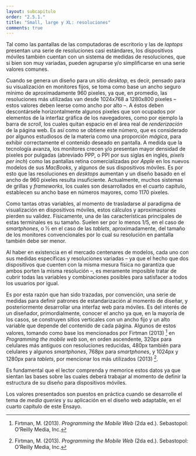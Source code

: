 ```yaml
---
layout: subcapitulo
order: "2.5.1."
title: "Small, large y XL: resoluciones"
comments: true
---
```


Tal como las pantallas de las computadoras de escritorio y las de _laptops_ presentan una serie de resoluciones casi estándares, los dispositivos móviles también cuentan con un sistema de medidas de resoluciones, que si bien son muy variadas, pueden agruparse y/o simplificarse en una serie valores comunes.

Cuando se genera un diseño para un sitio _desktop_, es decir, pensado para su visualización en monitores fijos, se toma como base un ancho seguro mínimo de aproximadamente 960 pixeles, ya que, en promedio, las resoluciones más utilizadas van desde 1024x768 a 1280x800 pixeles – estos valores deben leerse como ancho por alto –. A éstos deben descontársele horizontalmente algunos pixeles que son ocupados por elementos de la interfaz gráfica de los navegadores, como por ejemplo la barra de _scroll_, los cuales quitan espacio en el área real de _renderización_ de la página web. Es así como se obtiene este número, que es considerado por algunos estudiosos de la materia como una proporción _mágica_, para exhibir correctamente el contenido deseado en pantalla. A medida que la tecnología avanza, los monitores crecen y/o presentan mayor densidad de pixeles por pulgadas (abreviado PPP, o PPI por sus siglas en inglés, _pixels per inch_) como las pantallas retina comercializadas por _Apple_ en los nuevos modelos de sus _MacBooks_, y algunos de sus dispositivos móviles. Es por esto que las resoluciones en _desktops_ aumentan y un diseño basado en el ancho de 960 pixeles resulta insuficiente. Actualmente, muchos sistemas de grillas y _frameworks_, los cuales son desarrollados en el cuarto capítulo, establecen su ancho base en números mayores, como 1170 pixeles.

Como tantas otras variables, al momento de trasladarse al paradigma de visualización en dispositivos móviles, estos cálculos y aproximaciones pierden su validez. Físicamente, una de las características principales de estas terminales es su tamaño. Suelen ser por lo menos 1/5, en el caso de _smartphones_, o ½ en el caso de las _tablets_, aproximadamente, del tamaño de los monitores convencionales por lo cual su resolución en pantalla también debe ser menor.

Al haber en existencia en el mercado centenares de modelos, cada uno con sus medidas específicas y resoluciones variadas – ya que el hecho que dos dispositivos que cuenten con la misma mesura física no garantiza que ambos porten la misma resolución –, es meramente imposible tratar de cubrir todas las variables y combinaciones posibles para satisfacer a todos los usuarios por igual.

Es por esta razón que han sido trazadas, por convención, una serie de medidas para definir patrones de estandarización al momento de diseñar, y posteriormente desarrollar una interfaz web para móviles. Es del interés de un diseñador, primordialmente, conocer el ancho ya que, en la mayoría de los casos, se construyen sitios verticales con un ancho fijo y un alto variable que depende del contenido de cada página. Algunos de estos valores, tomando como base los mencionados por Firtman (2013) [^fn-firtman_2013] en _Programming the mobile web_ son, en orden ascendente, 320px para celulares más antiguos con resoluciones reducidas, 480px también para celulares y algunos _smartphones_, 768px para _smartphones_, y 1024px y 1280px para _tablets_, por mencionar los más utilizados (2013) [^fn-firtman_2013].

Es fundamental que el lector comprenda y memorice estos datos ya que sientan las bases sobre las cuales deberá trabajar al momento de definir la estructura de su diseño para dispositivos móviles.

Los valores presentados son puestos en práctica cuando se desarrolle el tema de _media queries_ y su aplicación en el diseño web adaptable, en el cuarto capítulo de este Ensayo.

[^fn-firtman_2013]: Firtman, M. (2013). _Programming the Mobile Web_ (2da ed.). Sebastopol: O’Reilly Media, Inc.
